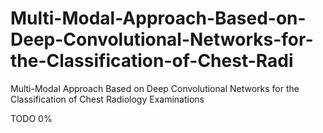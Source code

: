 # Multi-Modal-Approach-Based-on-Deep-Convolutional-Networks-for-the-Classification-of-Chest-Radi
Multi-Modal Approach Based on Deep Convolutional Networks for the Classification of Chest Radiology Examinations


TODO 0%
